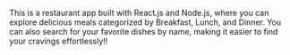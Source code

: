 This is a restaurant app built with React.js and Node.js, where you can explore delicious meals categorized by Breakfast, Lunch, and Dinner. You can also search for your favorite dishes by name, making it easier to find your cravings effortlessly!!
